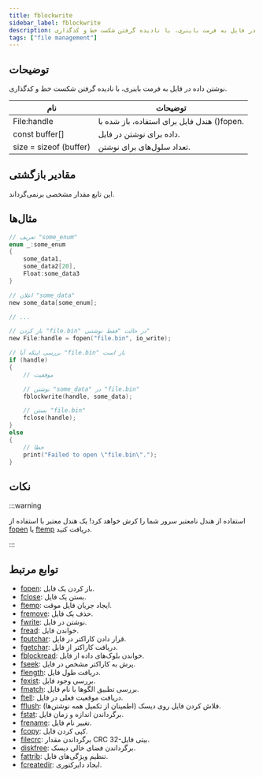 ```yaml
---
title: fblockwrite
sidebar_label: fblockwrite
description: نوشتن داده در فایل به فرمت باینری، با نادیده گرفتن شکست خط و کدگذاری.
tags: ["file management"]
---
```


<LowercaseNote />

## توضیحات

نوشتن داده در فایل به فرمت باینری، با نادیده گرفتن شکست خط و کدگذاری.

| نام                   | توضیحات                                     |
| ---------------------- | ------------------------------------------- |
| File:handle            | هندل فایل برای استفاده، باز شده با ()fopen. |
| const buffer[]         | داده برای نوشتن در فایل.                    |
| size = sizeof (buffer) | تعداد سلول‌های برای نوشتن.                   |

## مقادیر بازگشتی

این تابع مقدار مشخصی برنمی‌گرداند.

## مثال‌ها

```c
// تعریف "some_enum"
enum _:some_enum
{
    some_data1,
    some_data2[20],
    Float:some_data3
}

// اعلان "some_data"
new some_data[some_enum];

// ...

// باز کردن "file.bin" در حالت "فقط نوشتنی"
new File:handle = fopen("file.bin", io_write);

// بررسی اینکه آیا "file.bin" باز است
if (handle)
{
    // موفقیت

    // نوشتن "some_data" در "file.bin"
    fblockwrite(handle, some_data);

    // بستن "file.bin"
    fclose(handle);
}
else
{
    // خطا
    print("Failed to open \"file.bin\".");
}
```

## نکات

:::warning

استفاده از هندل نامعتبر سرور شما را کرش خواهد کرد! یک هندل معتبر با استفاده از [fopen](fopen) یا [ftemp](ftemp) دریافت کنید.

:::

## توابع مرتبط

- [fopen](fopen): باز کردن یک فایل.
- [fclose](fclose): بستن یک فایل.
- [ftemp](ftemp): ایجاد جریان فایل موقت.
- [fremove](fremove): حذف یک فایل.
- [fwrite](fwrite): نوشتن در فایل.
- [fread](fread): خواندن فایل.
- [fputchar](fputchar): قرار دادن کاراکتر در فایل.
- [fgetchar](fgetchar): دریافت کاراکتر از فایل.
- [fblockread](fblockread): خواندن بلوک‌های داده از فایل.
- [fseek](fseek): پرش به کاراکتر مشخص در فایل.
- [flength](flength): دریافت طول فایل.
- [fexist](fexist): بررسی وجود فایل.
- [fmatch](fmatch): بررسی تطبیق الگوها با نام فایل.
- [ftell](ftell): دریافت موقعیت فعلی در فایل.
- [fflush](fflush): فلاش کردن فایل روی دیسک (اطمینان از تکمیل همه نوشتن‌ها).
- [fstat](fstat): برگرداندن اندازه و زمان فایل.
- [frename](frename): تغییر نام فایل.
- [fcopy](fcopy): کپی کردن فایل.
- [filecrc](filecrc): برگرداندن مقدار CRC 32-بیتی فایل.
- [diskfree](diskfree): برگرداندن فضای خالی دیسک.
- [fattrib](fattrib): تنظیم ویژگی‌های فایل.
- [fcreatedir](fcreatedir): ایجاد دایرکتوری.